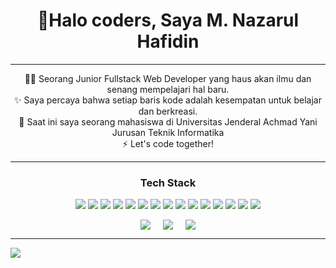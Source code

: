 
<div align="center">
  <h1>👋Halo coders, Saya M. Nazarul Hafidin</h1>
</div>

---

<p align="center">
  👨‍💻 Seorang Junior Fullstack Web Developer yang haus akan ilmu dan senang mempelajari hal baru.
  <br/>
  ✨ Saya percaya bahwa setiap baris kode adalah kesempatan untuk belajar dan berkreasi.
  <br/>
  🔭 Saat ini saya seorang mahasiswa di Universitas Jenderal Achmad Yani Jurusan Teknik Informatika
  <br/>
  ⚡ Let's code together!
</p>

---

<h3 align="center">Tech Stack</h3>
<p align="center">
  <img src="https://img.shields.io/badge/HTML5-E34F26?style=for-the-badge&logo=html5&logoColor=white" />
  <img src="https://img.shields.io/badge/CSS3-1572B6?style=for-the-badge&logo=css3&logoColor=white" />
  <img src="https://img.shields.io/badge/TailwindCSS-06B6D4?style=for-the-badge&logo=tailwindcss&logoColor=white" />
  <img src="https://img.shields.io/badge/ShadCN-000000?style=for-the-badge&logo=shadcn&logoColor=white" />
  <img src="https://img.shields.io/badge/Java-007396?style=for-the-badge&logo=java&logoColor=white" />
  <img src="https://img.shields.io/badge/PHP-777BB4?style=for-the-badge&logo=php&logoColor=white" />
  <img src="https://img.shields.io/badge/Laravel-FF2D20?style=for-the-badge&logo=laravel&logoColor=white" />
  <img src="https://img.shields.io/badge/JavaScript-F7DF1E?style=for-the-badge&logo=javascript&logoColor=black" />
  <img src="https://img.shields.io/badge/TypeScript-3178C6?style=for-the-badge&logo=typescript&logoColor=white" />
  <img src="https://img.shields.io/badge/Next.js-000000?style=for-the-badge&logo=nextdotjs&logoColor=white" />
  <img src="https://img.shields.io/badge/MySQL-4479A1?style=for-the-badge&logo=mysql&logoColor=white" />
  <img src="https://img.shields.io/badge/PostgreSQL-4169E1?style=for-the-badge&logo=postgresql&logoColor=white" />
  <img src="https://img.shields.io/badge/Supabase-3ECF8E?style=for-the-badge&logo=supabase&logoColor=white" />
  <img src="https://img.shields.io/badge/Prisma-2D3748?style=for-the-badge&logo=prisma&logoColor=white" />
  <img src="https://img.shields.io/badge/Figma-F24E1E?style=for-the-badge&logo=figma&logoColor=white" />

</p>

<!-- Posisi kiri, tengah, kanan -->
<!-- Statistik kiri, tengah, kanan -->
<div align="center" style="display: flex; justify-content: center; gap: 20px; flex-wrap: wrap;">
  <img src="https://github-readme-stats.vercel.app/api?username=NazarulHafidin23&theme=dark&hide_border=false&include_all_commits=false&count_private=false" />
  <img src="https://nirzak-streak-stats.vercel.app/?user=NazarulHafidin23&theme=dark&hide_border=false" />
  <img src="https://github-readme-stats.vercel.app/api/top-langs/?username=NazarulHafidin23&theme=dark&hide_border=false&include_all_commits=false&count_private=false&layout=compact" />
</div>

<!-- Garis pemisah -->
<hr/>

<!-- Visitor badge di tengah bawah -->
[![](https://visitcount.itsvg.in/api?id=NazarulHafidin23&icon=0&color=0)](https://visitcount.itsvg.in)
